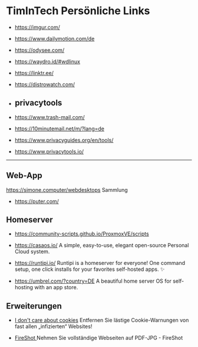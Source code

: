 # TimInTech Persönliche Links



- https://imgur.com/
- https://www.dailymotion.com/de
- https://odysee.com/
- https://waydro.id/#wdlinux
- https://linktr.ee/
- https://distrowatch.com/


- ## privacytools
- https://www.trash-mail.com/
- https://10minutemail.net/m/?lang=de


- https://www.privacyguides.org/en/tools/
- https://www.privacytools.io/

----

## Web-App
https://simone.computer/webdesktops Sammlung

 - https://puter.com/
 
 

## Homeserver
- https://community-scripts.github.io/ProxmoxVE/scripts

- https://casaos.io/ A simple, easy-to-use, elegant open-source Personal Cloud system.

- https://runtipi.io/ Runtipi is a homeserver for everyone! One command setup, one click installs for your favorites self-hosted apps. ✨

- https://umbrel.com/?country=DE A beautiful home server OS for self-hosting with an app store.

## Erweiterungen

- [ I don't care about cookies]( https://chromewebstore.google.com/detail/i-dont-care-about-cookies/fihnjjcciajhdojfnbdddfaoknhalnja) Entfernen Sie lästige Cookie-Warnungen von fast allen „infizierten“ Websites! 

- [FireShot ][def] Nehmen Sie vollständige Webseiten auf PDF-JPG - FireShot






[def]: https://chromewebstore.google.com/detail/nehmen-sie-vollst%C3%A4ndige-w/mcbpblocgmgfnpjjppndjkmgjaogfceg?hl=de
